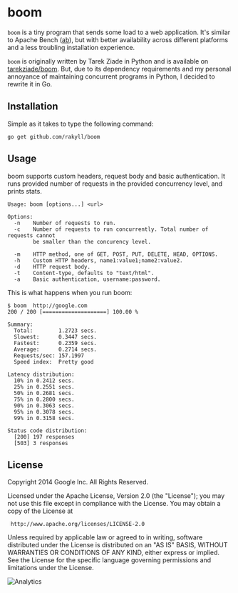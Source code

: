 # boom

`boom` is a tiny program that sends some load to a web application. It's similar to Apache Bench ([ab](http://httpd.apache.org/docs/2.2/programs/ab.html)), but with better availability across different platforms and a less troubling installation experience.

`boom` is originally written by Tarek Ziade in Python and is available on [tarekziade/boom](https://github.com/tarekziade/boom). But, due to its dependency requirements and my personal annoyance of maintaining concurrent programs in Python, I decided to rewrite it in Go.

## Installation

Simple as it takes to type the following command:

    go get github.com/rakyll/boom

## Usage

boom supports custom headers, request body and basic authentication. It runs provided number of requests in the provided concurrency level, and prints stats.
    
    Usage: boom [options...] <url>
	
	Options:
	  -n	Number of requests to run.
	  -c	Number of requests to run concurrently. Total number of requests cannot
	  		be smaller than the concurency level.
	
	  -m	HTTP method, one of GET, POST, PUT, DELETE, HEAD, OPTIONS.
	  -h	Custom HTTP headers, name1:value1;name2:value2.
	  -d	HTTP request body.
	  -t	Content-type, defaults to "text/html".
	  -a	Basic authentication, username:password.
	  

This is what happens when you run boom:
  
	$ boom  http://google.com
	200 / 200 [====================] 100.00 %

	Summary:
	  Total:        1.2723 secs.
	  Slowest:      0.3447 secs.
	  Fastest:      0.2359 secs.
	  Average:      0.2714 secs.
	  Requests/sec: 157.1997
	  Speed index:  Pretty good

	Latency distribution:
	  10% in 0.2412 secs.
	  25% in 0.2551 secs.
	  50% in 0.2681 secs.
	  75% in 0.2800 secs.
	  90% in 0.3063 secs.
	  95% in 0.3078 secs.
	  99% in 0.3158 secs.

	Status code distribution:
	  [200]	197 responses
	  [503]	3 responses

## License

Copyright 2014 Google Inc. All Rights Reserved.

Licensed under the Apache License, Version 2.0 (the "License");
you may not use this file except in compliance with the License.
You may obtain a copy of the License at

     http://www.apache.org/licenses/LICENSE-2.0

Unless required by applicable law or agreed to in writing, software
distributed under the License is distributed on an "AS IS" BASIS,
WITHOUT WARRANTIES OR CONDITIONS OF ANY KIND, either express or implied.
See the License for the specific language governing permissions and
limitations under the License.

![Analytics](https://ga-beacon.appspot.com/UA-46881978-1/boom?pixel)

